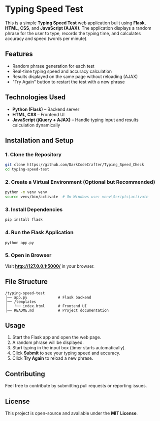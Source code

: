 # Typing Speed Test

This is a simple **Typing Speed Test** web application built using **Flask**, **HTML**, **CSS**, and **JavaScript (AJAX)**. The application displays a random phrase for the user to type, records the typing time, and calculates accuracy and speed (words per minute).

## Features
- Random phrase generation for each test
- Real-time typing speed and accuracy calculation
- Results displayed on the same page without reloading (AJAX)
- "Try Again" button to restart the test with a new phrase

## Technologies Used
- **Python (Flask)** – Backend server
- **HTML, CSS** – Frontend UI
- **JavaScript (jQuery + AJAX)** – Handle typing input and results calculation dynamically

## Installation and Setup

### 1. Clone the Repository
```bash
git clone https://github.com/DarkCodeCrafter/Typing_Speed_Check
cd typing-speed-test
```

### 2. Create a Virtual Environment (Optional but Recommended)
```bash
python -m venv venv
source venv/bin/activate  # On Windows use: venv\Scripts\activate
```

### 3. Install Dependencies
```bash
pip install flask
```

### 4. Run the Flask Application
```bash
python app.py
```

### 5. Open in Browser
Visit **http://127.0.0.1:5000/** in your browser.

## File Structure
```
/typing-speed-test
│── app.py              # Flask backend
│── /templates
│   └── index.html      # Frontend UI
│── README.md           # Project documentation
```

## Usage
1. Start the Flask app and open the web page.
2. A random phrase will be displayed.
3. Start typing in the input box (timer starts automatically).
4. Click **Submit** to see your typing speed and accuracy.
5. Click **Try Again** to reload a new phrase.

## Contributing
Feel free to contribute by submitting pull requests or reporting issues.

## License
This project is open-source and available under the **MIT License**.

